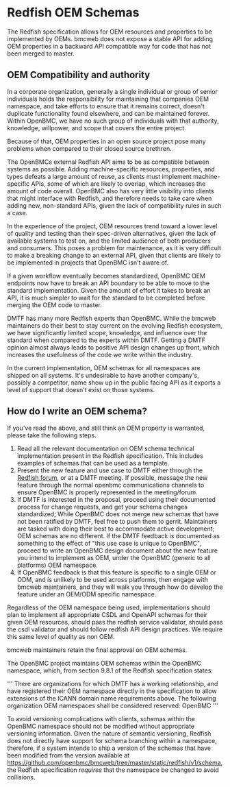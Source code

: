 # Redfish OEM Schemas

The Redfish specification allows for OEM resources and properties to be
implemented by OEMs. bmcweb does not expose a stable API for adding OEM
properties in a backward API compatible way for code that has not been
merged to master.

## OEM Compatibility and authority

In a corporate organization, generally a single individual or group of senior
individuals holds the responsibility for maintaining that companies OEM
namespace, and take efforts to ensure that it remains correct, doesn't duplicate
functionality found elsewhere, and can be maintained forever.  Within OpenBMC,
we have no such group of individuals with that authority, knowledge, willpower,
and scope that covers the entire project.

Because of that, OEM properties in an open source project pose many problems
when compared to their closed source brethren.

The OpenBMCs external Redfish API aims to be as compatible between systems as
possible. Adding machine-specific resources, properties, and types defeats a
large amount of reuse, as clients must implement machine-specific APIs, some of
which are likely to overlap, which increases the amount of code overall.
OpenBMC also has very little visibility into clients that might interface with
Redfish, and therefore needs to take care when adding new, non-standard APIs,
given the lack of compatibility rules in such a case.

In the experience of the project, OEM resources trend toward a lower level of
quality and testing than their spec-driven alternatives, given the lack of
available systems to test on, and the limited audience of both producers and
consumers. This poses a problem for maintenance, as it is very difficult to make
a breaking change to an external API, given that clients are likely to be
implemented in projects that OpenBMC isn't aware of.

If a given workflow eventually becomes standardized, OpenBMC OEM endpoints now
have to break an API boundary to be able to move to the standard implementation.
Given the amount of effort it takes to break an API, it is much simpler to wait
for the standard to be completed before merging the OEM code to master.

DMTF has many more Redfish experts than OpenBMC. While the bmcweb maintainers do
their best to stay current on the evolving Redfish ecosystem, we have
significantly limited scope, knowledge, and influence over the standard when
compared to the experts within DMTF. Getting a DMTF opinion almost always leads
to positive API design changes up front, which increases the usefulness of the
code we write within the industry.

In the current implementation, OEM schemas for all namespaces are shipped on all
systems.  It's undesirable to have another company's, possibly a competitor,
name show up in the public facing API as it exports a level of support that
doesn't exist on those systems.

## How do I write an OEM schema?

If you've read the above, and still think an OEM property is warranted, please
take the following steps.

1. Read all the relevant documentation on OEM schema technical implementation
   present in the Redfish specification.  This includes examples of schemas that
   can be used as a template.
2. Present the new feature and use case to DMTF either through the
   [Redfish forum](https://www.redfishforum.com), or at a DMTF meeting. If
   possible, message the new feature through the normal openbmc communications
   channels to ensure OpenBMC is properly represented in the meeting/forum.
3. If DMTF is interested in the proposal, proceed using their documented process
   for change requests, and get your schema changes standardized; While OpenBMC
   does not merge new schemas that have not been ratified by DMTF, feel free to
   push them to gerrit. Maintainers are tasked with doing their best to
   accommodate active development;  OEM schemas are no different. If the DMTF
   feedback is documented as something to the effect of "this use case is unique
   to OpenBMC", proceed to write an OpenBMC design document about the new
   feature you intend to implement as OEM, under the OpenBMC (generic to all
   platforms) OEM namespace.
4. If OpenBMC feedback is that this feature is specific to a single OEM or ODM,
   and is unlikely to be used across platforms, then engage with bmcweb
   maintainers, and they will walk you through how do develop the feature under
   an OEM/ODM specific namespace.

Regardless of the OEM namespace being used, implementations should plan to
implement all appropriate CSDL and OpenAPI schemas for their given OEM
resources, should pass the redfish service validator, should pass the csdl
validator and should follow redfish API design practices. We require this same
level of quality as non OEM.

bmcweb maintainers retain the final approval on OEM schemas.

The OpenBMC project maintains OEM schemas within the OpenBMC namespace, which,
from section 9.8.1 of the Redfish specification states:

'''
There are organizations for which DMTF has a working relationship, and have
registered their OEM namespace directly in the specification to allow extensions
of the ICANN domain name requirements above. The following organization OEM
namespaces shall be considered reserved: OpenBMC
'''

To avoid versioning complications with clients, schemas within the OpenBMC
namespace should not be modified without appropriate versioning information.
Given the nature of semantic versioning, Redfish does not directly have support
for schema branching within a namespace, therefore, if a system intends to ship
a version of the schemas that have been modified from the version available at
https://github.com/openbmc/bmcweb/tree/master/static/redfish/v1/schema, the
Redfish specification _requires_ that the namespace be changed to avoid
collisions.
